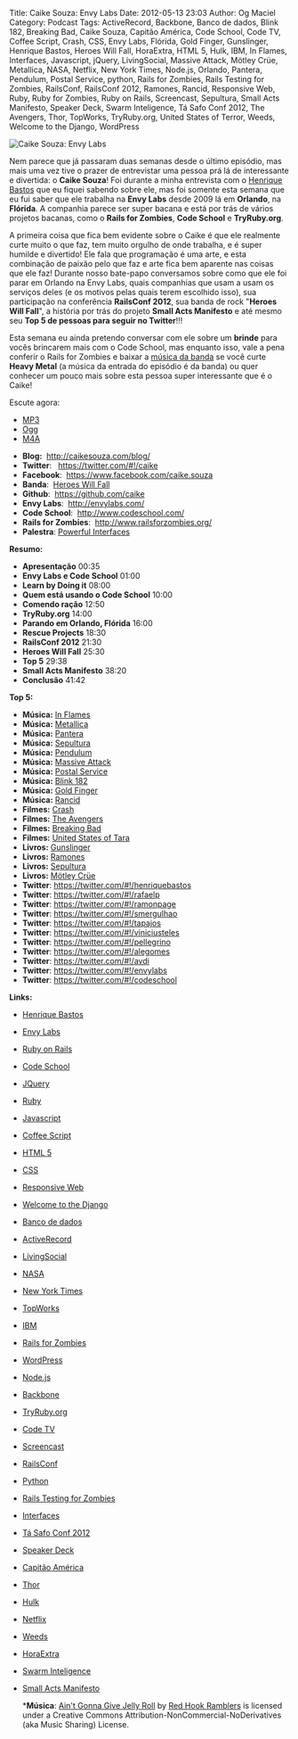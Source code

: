 Title: Caike Souza: Envy Labs
Date: 2012-05-13 23:03
Author: Og Maciel
Category: Podcast
Tags: ActiveRecord, Backbone, Banco de dados, Blink 182, Breaking Bad, Caike Souza, Capitão América, Code School, Code TV, Coffee Script, Crash, CSS, Envy Labs, Flórida, Gold Finger, Gunslinger, Henrique Bastos, Heroes Will Fall, HoraExtra, HTML 5, Hulk, IBM, In Flames, Interfaces, Javascript, jQuery, LivingSocial, Massive Attack, Mötley Crüe, Metallica, NASA, Netflix, New York Times, Node.js, Orlando, Pantera, Pendulum, Postal Service, python, Rails for Zombies, Rails Testing for Zombies, RailsConf, RailsConf 2012, Ramones, Rancid, Responsive Web, Ruby, Ruby for Zombies, Ruby on Rails, Screencast, Sepultura, Small Acts Manifesto, Speaker Deck, Swarm Inteligence, Tá Safo Conf 2012, The Avengers, Thor, TopWorks, TryRuby.org, United States of Terror, Weeds, Welcome to the Django, WordPress


![Caike Souza: Envy Labs]({filename}/images/caikesouza.jpg)

Nem parece que já passaram duas semanas desde o último episódio, mas
mais uma vez tive o prazer de entrevistar uma pessoa prá lá de
interessante e divertida: o **Caike Souza**! Foi durante a minha
entrevista com o [Henrique
Bastos](http://www.castalio.info/henrique-bastos-welcome-to-the-django/ "http://www.castalio.info/henrique-bastos-welcome-to-the-django/")
que eu fiquei sabendo sobre ele, mas foi somente esta semana que eu fui
saber que ele trabalha na **Envy Labs** desde 2009 lá em **Orlando**, na
**Flórida**. A companhia parece ser super bacana e está por trás de
vários projetos bacanas, como o **Rails for Zombies**, **Code School** e
**TryRuby.org**.

A primeira coisa que fica bem evidente sobre o Caike é que ele realmente
curte muito o que faz, tem muito orgulho de onde trabalha, e é super
humilde e divertido! Ele fala que programação é uma arte, e esta
combinação de paixão pelo que faz e arte fica bem aparente nas coisas
que ele faz! Durante nosso bate-papo conversamos sobre como que ele foi
parar em Orlando na Envy Labs, quais companhias que usam a usam os
serviços deles (e os motivos pelas quais terem escolhido isso), sua
participação na conferência **RailsConf 2012**, sua banda de rock
"**Heroes Will Fall**", a história por trás do projeto **Small Acts
Manifesto** e até mesmo seu **Top 5 de pessoas para seguir no
Twitter**!!!

Esta semana eu ainda pretendo conversar com ele sobre um **brinde** para
vocês brincarem mais com o Code School, mas enquanto isso, vale a pena
conferir o Rails for Zombies e baixar a [música da
banda](https://www.facebook.com/heroeswillfall?sk=app_204974879526524 "música")
se você curte **Heavy Metal** (a música da entrada do episódio é da
banda) ou quer conhecer um pouco mais sobre esta pessoa super
interessante que é o Caike!

Escute agora:
* [MP3](http://downloads.ogmaciel.com/castalio-podcast-36.mp3)
* [Ogg](http://downloads.ogmaciel.com/castalio-podcast-36.ogg)
* [M4A](http://downloads.ogmaciel.com/castalio-podcast-36.m4a)

-   **Blog:**  <http://caikesouza.com/blog/>
-   **Twitter**:   <https://twitter.com/#!/caike>
-   **Facebook**:  <https://www.facebook.com/caike.souza>
-   **Banda**:  [Heroes Will
    Fall](https://www.facebook.com/heroeswillfall "Heroes Will Fall")
-   **Github**:  <https://github.com/caike>
-   **Envy Labs**:  <http://envylabs.com/>
-   **Code School**:  <http://www.codeschool.com/>
-   **Rails for Zombies**:  <http://www.railsforzombies.org/>
-   **Palestra**: [Powerful
    Interfaces](https://speakerdeck.com/u/caike/p/powerful-interfaces "Powerful Interfaces")

**Resumo:**

-   **Apresentação** 00:35
-   **Envy Labs e Code School** 01:00
-   **Learn by Doing it** 08:00
-   **Quem está usando o Code School** 10:00
-   **Comendo ração** 12:50
-   **TryRuby.org** 14:00
-   **Parando em Orlando, Flórida** 16:00
-   **Rescue Projects** 18:30
-   **RailsConf 2012** 21:30
-   **Heroes Will Fall** 25:30
-   **Top 5** 29:38
-   **Small Acts Manifesto** 38:20
-   **Conclusão** 41:42

**Top 5:**

-   **Música:** [In Flames](http://www.last.fm/search?q=In+Flames)
-   **Música:** [Metallica](http://www.last.fm/search?q=Metallica)
-   **Música:** [Pantera](http://www.last.fm/search?q=Pantera)
-   **Música:** [Sepultura](http://www.last.fm/search?q=Sepultura)
-   **Música:** [Pendulum](http://www.last.fm/search?q=Pendulum)
-   **Música:** [Massive
    Attack](http://www.last.fm/search?q=Massive+Attack)
-   **Música:** [Postal
    Service](http://www.last.fm/search?q=Postal+Service)
-   **Música:** [Blink 182](http://www.last.fm/search?q=Blink+182)
-   **Música:** [Gold Finger](http://www.last.fm/search?q=Gold+Finger)
-   **Música:** [Rancid](http://www.last.fm/search?q=Rancid)
-   **Filmes:** [Crash](http://www.imdb.com/find?s=all&q=Crash)
-   **Filmes:** [The
    Avengers](http://www.imdb.com/find?s=all&q=The+Avengers)
-   **Filmes:** [Breaking
    Bad](http://www.imdb.com/find?s=all&q=Breaking+Bad)
-   **Filmes:** [United States of
    Tara](http://www.imdb.com/find?s=all&q=United+States+of+Tara)
-   **Livros:**
    [Gunslinger](http://www.amazon.com/s/ref=nb_sb_noss?url=search-alias%3Dstripbooks&field-keywords=Gunslinger)
-   **Livros:**
    [Ramones](http://www.amazon.com/s/ref=nb_sb_noss?url=search-alias%3Dstripbooks&field-keywords=Ramones)
-   **Livros:**
    [Sepultura](http://www.amazon.com/s/ref=nb_sb_noss?url=search-alias%3Dstripbooks&field-keywords=Sepultura)
-   **Livros:** [Mötley
    Crüe](http://www.amazon.com/s/ref=nb_sb_noss?url=search-alias%3Dstripbooks&field-keywords=Mötley+Crüe)
-   **Twitter**: <https://twitter.com/#!/henriquebastos>
-   **Twitter**: <https://twitter.com/#!/rafaelp>
-   **Twitter**: <https://twitter.com/#!/ramonpage>
-   **Twitter**: <https://twitter.com/#!/smergulhao>
-   **Twitter**: <https://twitter.com/#!/tapajos>
-   **Twitter**: <https://twitter.com/#!/viniciusteles>
-   **Twitter**: <https://twitter.com/#!/pellegrino>
-   **Twitter**: <https://twitter.com/#!/alegomes>
-   **Twitter**: <https://twitter.com/#!/avdi>
-   **Twitter**: <https://twitter.com/#!/envylabs>
-   **Twitter**: <https://twitter.com/#!/codeschool>

**Links:**

-   [Henrique Bastos](https://duckduckgo.com/?q=Henrique+Bastos)
-   [Envy Labs](https://duckduckgo.com/?q=Envy+Labs)
-   [Ruby on Rails](https://duckduckgo.com/?q=Ruby+on+Rails)
-   [Code School](https://duckduckgo.com/?q=Code+School)
-   [JQuery](https://duckduckgo.com/?q=JQuery)
-   [Ruby](https://duckduckgo.com/?q=Ruby)
-   [Javascript](https://duckduckgo.com/?q=Javascript)
-   [Coffee Script](https://duckduckgo.com/?q=Coffee+Script)
-   [HTML 5](https://duckduckgo.com/?q=HTML+5)
-   [CSS](https://duckduckgo.com/?q=CSS)
-   [Responsive Web](https://duckduckgo.com/?q=Responsive+Web)
-   [Welcome to the
    Django](https://duckduckgo.com/?q=Welcome+to+the+Django)
-   [Banco de dados](https://duckduckgo.com/?q=Banco+de+dados)
-   [ActiveRecord](https://duckduckgo.com/?q=ActiveRecord)
-   [LivingSocial](https://duckduckgo.com/?q=LivingSocial)
-   [NASA](https://duckduckgo.com/?q=NASA)
-   [New York Times](https://duckduckgo.com/?q=New+York+Times)
-   [TopWorks](https://duckduckgo.com/?q=TopWorks)
-   [IBM](https://duckduckgo.com/?q=IBM)
-   [Rails for Zombies](https://duckduckgo.com/?q=Rails+for+Zombies)
-   [WordPress](https://duckduckgo.com/?q=WordPress)
-   [Node.js](https://duckduckgo.com/?q=Node.js)
-   [Backbone](https://duckduckgo.com/?q=Backbone)
-   [TryRuby.org](https://duckduckgo.com/?q=TryRuby.org)
-   [Code TV](https://duckduckgo.com/?q=Code+TV)
-   [Screencast](https://duckduckgo.com/?q=Screencast)
-   [RailsConf](https://duckduckgo.com/?q=RailsConf)
-   [Python](https://duckduckgo.com/?q=Python)
-   [Rails Testing for
    Zombies](https://duckduckgo.com/?q=Rails+Testing+for+Zombies)
-   [Interfaces](https://duckduckgo.com/?q=Interfaces)
-   [Tá Safo Conf
    2012](http://tasafo.org/conf2012/ "http://tasafo.org/conf2012/")
-   [Speaker Deck](https://duckduckgo.com/?q=Speaker+Deck)
-   [Capitão América](https://duckduckgo.com/?q=Capitão+América)
-   [Thor](https://duckduckgo.com/?q=Thor)
-   [Hulk](https://duckduckgo.com/?q=Hulk)
-   [Netflix](https://duckduckgo.com/?q=Netflix)
-   [Weeds](https://duckduckgo.com/?q=Weeds)
-   [HoraExtra](https://duckduckgo.com/?q=HoraExtra)
-   [Swarm Inteligence](https://duckduckgo.com/?q=Swarm+Inteligence)
-   [Small Acts
    Manifesto](http://smallactsmanifesto.org/ "http://smallactsmanifesto.org/")

    ***Música**: [Ain't Gonna Give Jelly Roll](http://freemusicarchive.org/music/Red_Hook_Ramblers/Live__WFMU_on_Antique_Phonograph_Music_Program_with_MAC_Feb_8_2011/Red_Hook_Ramblers_-_12_-_Aint_Gonna_Give_Jelly_Roll)
    by [Red Hook Ramblers](http://www.redhookramblers.com/) is licensed under a Creative Commons
    Attribution-NonCommercial-NoDerivatives (aka Music Sharing) License.
